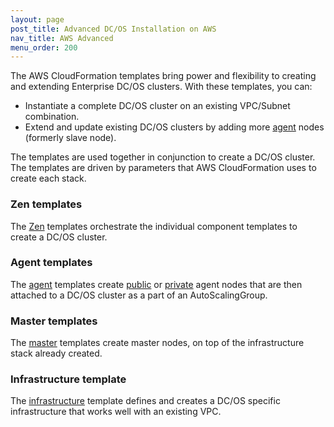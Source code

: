 ```yaml
---
layout: page
post_title: Advanced DC/OS Installation on AWS
nav_title: AWS Advanced
menu_order: 200
---
```




The AWS CloudFormation templates bring power and flexibility to creating and extending Enterprise DC/OS clusters. With these templates, you can:
 
 - Instantiate a complete DC/OS cluster on an existing VPC/Subnet combination.
 - Extend and update existing DC/OS clusters by adding more [agent](/docs/1.7/overview/concepts/#agent) nodes (formerly slave node). 
 
The templates are used together in conjunction to create a DC/OS cluster. The templates are driven by parameters that AWS CloudFormation uses to create each stack.  

<!-- Insert graphic -->

### Zen templates
The [Zen](/docs/1.7/administration/installing/cloud/aws/template-reference/#zen) templates orchestrate the individual component templates to create a DC/OS cluster.

### Agent templates
The [agent](/docs/1.7/administration/installing/cloud/aws/template-reference/#private-agent) templates create [public](/docs/1.7/overview/concepts/#public) or [private](/docs/1.7/overview/concepts/#private) agent nodes that are then attached to a DC/OS cluster as a part of an AutoScalingGroup. 

### Master templates
The [master](/docs/1.7/administration/installing/cloud/aws/template-reference/#master) templates create master nodes, on top of the infrastructure stack already created.

### Infrastructure template
The [infrastructure](/docs/1.7/administration/installing/cloud/aws/template-reference/#infrastructure) template defines and creates a DC/OS specific infrastructure that works well with an existing VPC. 
